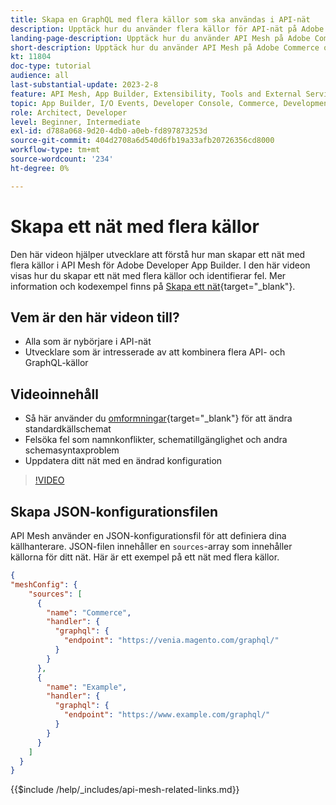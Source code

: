 ```yaml
---
title: Skapa en GraphQL med flera källor som ska användas i API-nät
description: Upptäck hur du använder flera källor för API-nät på Adobe Commerce och  [!DNL Adobe App Builder]. Lär dig mer om några vanliga fel och hur du löser dem.
landing-page-description: Upptäck hur du använder API Mesh på Adobe Commerce och [!DNL Adobe App Builder]. Lär dig hur du skapar ett nät som har flera källor och hur du löser några vanliga fel.
short-description: Upptäck hur du använder API Mesh på Adobe Commerce och [!DNL Adobe App Builder]. Lär dig hur du skapar ett nät som har flera källor och hur du löser några vanliga fel.
kt: 11804
doc-type: tutorial
audience: all
last-substantial-update: 2023-2-8
feature: API Mesh, App Builder, Extensibility, Tools and External Services, Backend Development
topic: App Builder, I/O Events, Developer Console, Commerce, Development, Integrations
role: Architect, Developer
level: Beginner, Intermediate
exl-id: d788a068-9d20-4db0-a0eb-fd897873253d
source-git-commit: 404d2708a6d540d6fb19a33afb20726356cd8000
workflow-type: tm+mt
source-wordcount: '234'
ht-degree: 0%

---
```


# Skapa ett nät med flera källor

Den här videon hjälper utvecklare att förstå hur man skapar ett nät med flera källor i API Mesh för Adobe Developer App Builder. I den här videon visas hur du skapar ett nät med flera källor och identifierar fel. Mer information och kodexempel finns på [Skapa ett nät](https://developer.adobe.com/graphql-mesh-gateway/gateway/create-mesh/#create-a-mesh-1){target="_blank"}.

## Vem är den här videon till?

* Alla som är nybörjare i API-nät
* Utvecklare som är intresserade av att kombinera flera API- och GraphQL-källor

## Videoinnehåll

* Så här använder du [omformningar](https://developer.adobe.com/graphql-mesh-gateway/gateway/transforms/){target="_blank"} för att ändra standardkällschemat
* Felsöka fel som namnkonflikter, schematillgänglighet och andra schemasyntaxproblem
* Uppdatera ditt nät med en ändrad konfiguration

>[!VIDEO](https://video.tv.adobe.com/v/3430768?quality=12&learn=on&captions=swe)

## Skapa JSON-konfigurationsfilen

API Mesh använder en JSON-konfigurationsfil för att definiera dina källhanterare. JSON-filen innehåller en `sources`-array som innehåller källorna för ditt nät. Här är ett exempel på ett nät med flera källor.

```json
{
"meshConfig": {
    "sources": [
      {
        "name": "Commerce",
        "handler": {
          "graphql": {
            "endpoint": "https://venia.magento.com/graphql/"
          }
        }
      },
      {
        "name": "Example",
        "handler": {
          "graphql": {
            "endpoint": "https://www.example.com/graphql/"
          }
        }
      }
    ]
  }
}
```

{{$include /help/_includes/api-mesh-related-links.md}}
